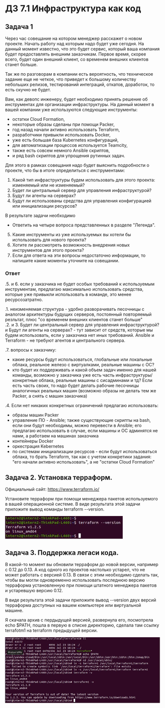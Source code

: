 # ДЗ 7.1 Инфраструктура как код

## Задача 1

Через час совещание на котором менеджер расскажет о новом проекте. Начать работу над которым надо будет уже сегодня. 
На данный момент известно, что это будет сервис, который ваша компания будет предоставлять внешним заказчикам.
Первое время, скорее всего, будет один внешний клиент, со временем внешних клиентов станет больше.

Так же по разговорам в компании есть вероятность, что техническое задание еще не четкое, что приведет к большому количеству небольших релизов,
тестирований интеграций, откатов, доработок, то есть скучно не будет.

Вам, как девопс инженеру, будет необходимо принять решение об инструментах для организации инфраструктуры.
На данный момент в вашей компании уже используются следующие инструменты:

- остатки Сloud Formation,
- некоторые образы сделаны при помощи Packer,
- год назад начали активно использовать Terraform,
- разработчики привыкли использовать Docker,
- уже есть большая база Kubernetes конфигураций,
- для автоматизации процессов используется Teamcity,
- также есть совсем немного Ansible скриптов,
- и ряд bash скриптов для упрощения рутинных задач.

Для этого в рамках совещания надо будет выяснить подробности о проекте, что бы в итоге определиться с инструментами:

1. Какой тип инфраструктуры будем использовать для этого проекта: изменяемый или не изменяемый?
2. Будет ли центральный сервер для управления инфраструктурой?
3. Будут ли агенты на серверах?
4. Будут ли использованы средства для управления конфигурацией или инициализации ресурсов?

В результате задачи необходимо
- Ответить на четыре вопроса представленных в разделе "Легенда".
5. Какие инструменты из уже используемых вы хотели бы использовать для нового проекта?
6. Хотите ли рассмотреть возможность внедрения новых инструментов для этого проекта?
7. Если для ответа на эти вопросы недостаточно информации, то напишите какие моменты уточните на совещании.

### Ответ

.5. и 6. если у заказчика не будет особых требований к используемым инструментам, предлагаю максимально использовать средства, 
которые уже привыкли использовать в команде, это менее ресурсозатратно.

.1. неизменяемая структура - удобно разворачивать песочницы с аналогом архитектуры будущих серверов, постоянный повторяемый резльтат, плюс "со временем внешних клиентов станет больше"   
.2. и 3. Будет ли центральный сервер для управления инфраструктурой? и Будут ли агенты на серверах? - тут зависит от средств, которые мы будем использовать, 
если у заказчика нет иных требований. Ansible и Terraform - не требуют агентов и центрального сервера.

.7. вопросы к заказчику:
- какие ресурсы будут использоваться, глобальные или локальные облака, реальное железо с виртуалками, реальные машины с ОС?
- кто будет их поддерживать и какой объем задач именно для нашей команды, возможно у заказчика уже есть часть инфраструктуры/конкретные облака, реальные машины с сисадминами и тд?
Если есть часть своих, то надо будет делать рабочие песочницы аналогичных реальных машин (возможно образы не делать тем же Packer, а снять с машин заказчика) 

.4. Если нет никаких конкретных ограничений предлагаю использовать:
- образы машин Packer
- управление ПО - Ansible; также существующие скрипты на bash, если они будут необходимы, можно перевести в Ansible; его предлагаю использовать в случае, если машины и ОС админятся не нами, а работаем на машинах заказчика
- контейнеры Docker
- оркестрация Kebernetes
- по системам инициализации ресурсов - если будут использоваться облака, то брать Terraform, так как с учетом конкретики задания: "его начали активно использовать", а не "остатки Сloud Formation"



## Задача 2. Установка терраформ.

Официальный сайт: https://www.terraform.io/

Установите терраформ при помощи менеджера пакетов используемого в вашей операционной системе.
 В виде результата этой задачи приложите вывод команды terraform --version.

![](1.JPG)

## Задача 3. Поддержка легаси кода.
В какой-то момент вы обновили терраформ до новой версии, например с 0.12 до 0.13.
 А код одного из проектов настолько устарел, что не может работать с версией 0.13.
 В связи с этим необходимо сделать так, чтобы вы могли одновременно использовать последнюю 
 версию терраформа установленную при помощи штатного менеджера пакетов и устаревшую версию 0.12.

В виде результата этой задачи приложите вывод --version двух версий терраформа доступных на вашем 
компьютере или виртуальной машине.


Я скачала архив с пердыдущей версией, развернула его, посмотрела echo $PATH, пошла в первую в списке директорию, сделала там ссылку terrafotm1 на terraform предыдущей версии. 

![](2.JPG)